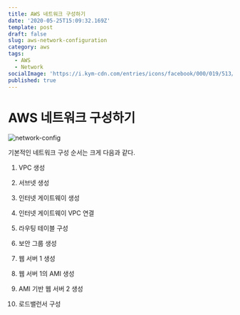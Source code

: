 ```yaml
---
title: AWS 네트워크 구성하기
date: '2020-05-25T15:09:32.169Z'
template: post
draft: false
slug: aws-network-configuration
category: aws
tags:
  - AWS
  - Network
socialImage: 'https://i.kym-cdn.com/entries/icons/facebook/000/019/513/til.jpg'
published: true
---
```


# AWS 네트워크 구성하기

![network-config](/Users/seungjune/blog/DanSJKim.github.io/static/media/network-config.png)

기본적인 네트워크 구성 순서는 크게 다음과 같다.

1. VPC 생성

2. 서브넷 생성

3. 인터넷 게이트웨이 생성

4. 인터넷 게이트웨이 VPC 연결

5. 라우팅 테이블 구성

6. 보안 그룹 생성

7. 웹 서버 1 생성

8. 웹 서버 1의 AMI 생성

9. AMI 기반 웹 서버 2 생성

10. 로드밸런서 구성

